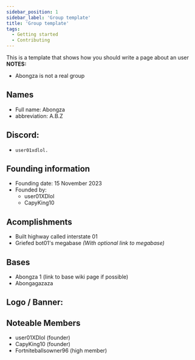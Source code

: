 ```yaml
---
sidebar_position: 1
sidebar_label: 'Group template'
title: 'Group template'
tags:
  - Getting started
  - Contributing
---
```


This is a template that shows how you should write a page about an user
**NOTES:**
* Abongza is not a real group

## Names
* Full name: Abongza
* abbreviation: A.B.Z

## Discord:
* `user01xdlol.`

## Founding information
* Founding date: 15 November 2023
* Founded by: 
  * user01XDlol
  * CapyKing10

## Acomplishments
- Built highway called interstate 01
- Griefed bot01's megabase *(With optional link to megabase)*

## Bases
- Abongza 1 (link to base wiki page if possible)
- Abongagazaza

## Logo / Banner:

## Noteable Members
- user01XDlol (founder)
- CapyKing10 (founder)
- Fortniteballsowner96 (high member)